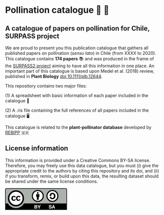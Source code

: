 # Pollination catalogue :hibiscus: :honeybee:

## A catalogue of papers on pollination for Chile, SURPASS project

We are proud to present you this publication catalogue that gathers all published papers on pollination (_sensu lato_) in Chile (from XXXX to 2020). This catalogue contains **174 papers** :books: and was produced in the frame of the [SURPASS2 project](https://bee-surpass.org) aiming to have all this information in one place. An important part of this catalogue is based upon Medel et al. (2018) review, published in **Plant Biology** [doi 10.1111/plb.12644](https://doi.org/10.1111/plb.12644).

This repository contains two major files:

(1) A spreadsheet with basic information of each paper included in the catalogue :closed_book:

(2) A .ris file containing the full references of all papers included in the catalogue :desktop_computer:

This catalogue is related to the **plant-pollinator database** developed by [REBIPP](https://www.rebipp.org.br) :brazil:


## License information

This information is provided under a Creative Commons BY-SA license. Therefore, you may freely use this data catalogue, but you must (i) give the appropriate credit to the authors by citing this repository and its doi, and (ii) if you transform, remix, or build upon this data, the resulting dataset should be shared under the same license conditions.

![license](images/license.png)